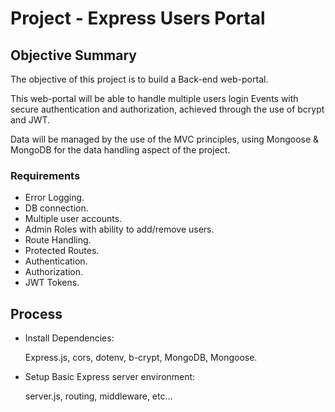 # Project - Express Users Portal

## Objective Summary
The objective of this project is to build a Back-end web-portal.

This web-portal will be able to handle multiple users login Events
with secure authentication and authorization, achieved through the use of bcrypt and JWT.

Data will be managed by the use of the MVC principles, using Mongoose & MongoDB for the data handling aspect of the project.

### Requirements
- Error Logging.
- DB connection.
- Multiple user accounts.
- Admin Roles with ability to add/remove users.
- Route Handling.
- Protected Routes.
- Authentication.
- Authorization.
- JWT Tokens.

## Process
- Install Dependencies:

  Express.js, cors, dotenv, b-crypt, 
  MongoDB, Mongoose.

- Setup Basic Express server environment:

  server.js, routing, middleware, etc...

